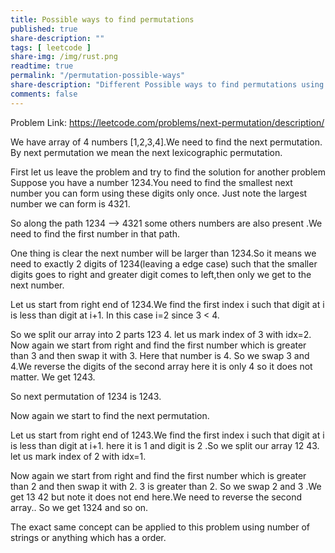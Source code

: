 ```yaml
---
title: Possible ways to find permutations
published: true
share-description: ""
tags: [ leetcode ]
share-img: /img/rust.png
readtime: true
permalink: "/permutation-possible-ways"
share-description: "Different Possible ways to find permutations using backtracking"
comments: false
---
```


Problem Link:
https://leetcode.com/problems/next-permutation/description/

We have array of 4 numbers [1,2,3,4].We need to find the next permutation. By next permutation we mean the next
lexicographic permutation.

First let us leave the problem and try to find the solution for another problem
Suppose you have a number 1234.You need to find the smallest next number you can form using these digits only once.
Just note the largest number we can form is 4321.

So along the path 1234 --> 4321 some others numbers are also present .We need to find the first number in that path.

One thing is clear the next number will be larger than 1234.So it means we need to exactly 2 digits of 1234(leaving a edge case)
such that the smaller digits goes to right and greater digit comes to left,then only we get to the next number.

Let us start from right end of 1234.We find the first index i such that digit at i is less than digit at i+1.
In this case i=2 since 3 < 4.

So we split our array into 2 parts 123 4.
let us mark index of 3 with idx=2.
Now again we start from right and find the first number which is greater than 3 and then swap it with 3.
Here that number is 4. So we swap 3 and 4.We reverse the digits of the second array here it is only 4 so it does not matter. We get 1243.

So next permutation of 1234 is 1243.

Now again we start to find the next permutation.

Let us start from right end of 1243.We find the first index i such that digit at i is less than digit at i+1.
here it is 1 and digit is 2 .So we split our array 12 43.
let us mark index of 2 with idx=1.

Now again we start from right and find the first number which is greater than 2 and then swap it with 2.
3 is greater than 2. So we swap 2 and 3 .We get 13 42 but note it does not end here.We need to reverse the second array..
So we get 1324 and so on.

The exact same concept can be applied to this problem using number of strings or anything which has a order.


